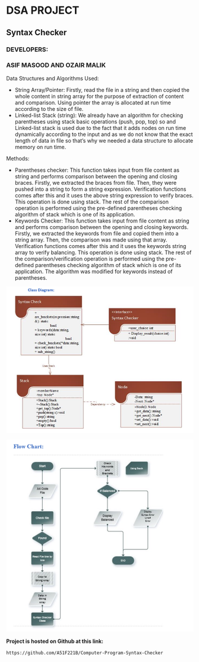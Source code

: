 # DSA PROJECT

## Syntax Checker

### DEVELOPERS:

### ASIF MASOOD AND OZAIR MALIK


Data Structures and Algorithms Used:

- String Array/Pointer:
    Firstly, read the file in a string and then copied the whole content in string array for the
    purpose of extraction of content and comparison. Using pointer the array is allocated at
    run time according to the size of file.
- Linked-list Stack (string):
    We already have an algorithm for checking parentheses using stack basic operations
    (push, pop, top) so and Linked-list stack is used due to the fact that it adds nodes on run
    time dynamically according to the input and as we do not know that the exact length of
    data in file so that’s why we needed a data structure to allocate memory on run time.

Methods:

- Parentheses checker:
    This function takes input from file content as string and performs comparison between
    the opening and closing braces.
    Firstly, we extracted the braces from file.
    Then, they were pushed into a string to form a string expression.
    Verification functions comes after this and it uses the above string expression to verify
    braces.
    This operation is done using stack.
    The rest of the comparison operation is performed using the pre-defined parentheses
    checking algorithm of stack which is one of its application.
- Keywords Checker:
    This function takes input from file content as string and performs comparison between
    the opening and closing keywords.
    Firstly, we extracted the keywords from file and copied them into a string array.
    Then, the comparison was made using that array.
    Verification functions comes after this and it uses the keywords string array to verify
    balancing.
    This operation is done using stack.
    The rest of the comparison/verification operation is performed using the pre-defined
    parentheses checking algorithm of stack which is one of its application. The algorithm
    was modified for keywords instead of parentheses.

![classdiagram.PNG](https://github.com/A51F221B/Computer-Program-Syntax-Checker/blob/main/classdiagram.PNG)

![flowchart.PNG](https://github.com/A51F221B/Computer-Program-Syntax-Checker/blob/main/flowchart.PNG)

**Project is hosted on Github at this link:**

```
https://github.com/A51F221B/Computer-Program-Syntax-Checker
```

